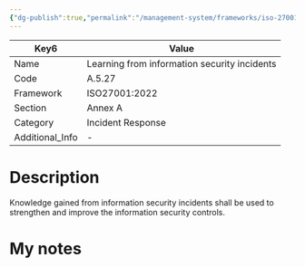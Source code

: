```yaml
---
{"dg-publish":true,"permalink":"/management-system/frameworks/iso-27001-2022/iso-27001-2022-a-5-27/","tags":["requirement"],"noteIcon":"1"}
---
```



<div><table class="dataview table-view-table"><thead class="table-view-thead"><tr class="table-view-tr-header"><th class="table-view-th"><span>Key</span><span class="dataview small-text">6</span></th><th class="table-view-th"><span>Value</span></th></tr></thead><tbody class="table-view-tbody"><tr><td><span>Name</span></td><td><span>Learning from information security incidents</span></td></tr><tr><td><span>Code</span></td><td><span>A.5.27</span></td></tr><tr><td><span>Framework</span></td><td><span>ISO27001:2022</span></td></tr><tr><td><span>Section</span></td><td><span>Annex A</span></td></tr><tr><td><span>Category</span></td><td><span>Incident Response</span></td></tr><tr><td><span>Additional_Info</span></td><td><span>-</span></td></tr></tbody></table></div>

# Description

Knowledge gained from information security incidents shall be used to strengthen and improve the information security controls.

# My notes

